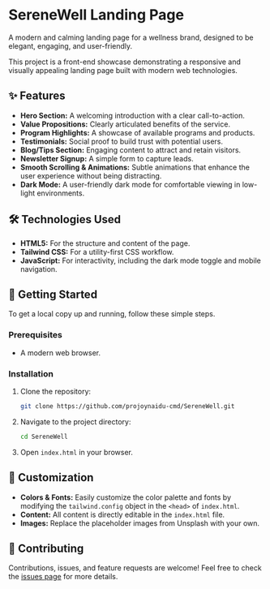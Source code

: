 # SereneWell Landing Page

A modern and calming landing page for a wellness brand, designed to be elegant, engaging, and user-friendly.

This project is a front-end showcase demonstrating a responsive and visually appealing landing page built with modern web technologies.

## ✨ Features

- **Hero Section:** A welcoming introduction with a clear call-to-action.
- **Value Propositions:** Clearly articulated benefits of the service.
- **Program Highlights:** A showcase of available programs and products.
- **Testimonials:** Social proof to build trust with potential users.
- **Blog/Tips Section:** Engaging content to attract and retain visitors.
- **Newsletter Signup:** A simple form to capture leads.
- **Smooth Scrolling & Animations:** Subtle animations that enhance the user experience without being distracting.
- **Dark Mode:** A user-friendly dark mode for comfortable viewing in low-light environments.

## 🛠️ Technologies Used

- **HTML5:** For the structure and content of the page.
- **Tailwind CSS:** For a utility-first CSS workflow.
- **JavaScript:** For interactivity, including the dark mode toggle and mobile navigation.

## 🚀 Getting Started

To get a local copy up and running, follow these simple steps.

### Prerequisites

- A modern web browser.

### Installation

1.  Clone the repository:
    ```bash
    git clone https://github.com/projoynaidu-cmd/SereneWell.git
    ```
2.  Navigate to the project directory:
    ```bash
    cd SereneWell
    ```
3.  Open `index.html` in your browser.

## 🎨 Customization

- **Colors & Fonts:** Easily customize the color palette and fonts by modifying the `tailwind.config` object in the `<head>` of `index.html`.
- **Content:** All content is directly editable in the `index.html` file.
- **Images:** Replace the placeholder images from Unsplash with your own.

## 🤝 Contributing

Contributions, issues, and feature requests are welcome! Feel free to check the [issues page](https://github.com/projoynaidu-cmd/SereneWell/issues) for more details.